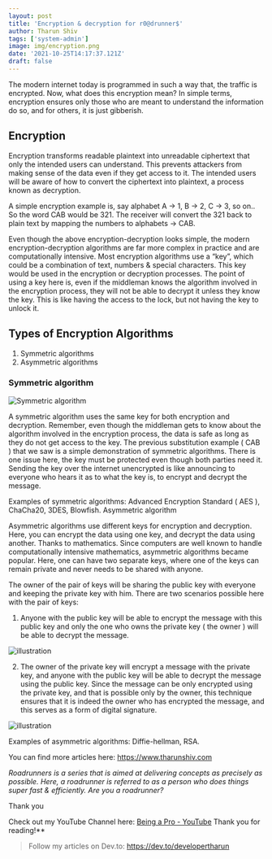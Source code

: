 ```yaml
---
layout: post
title: 'Encryption & decryption for r0@drunner$'
author: Tharun Shiv
tags: ['system-admin']
image: img/encryption.png
date: '2021-10-25T14:17:37.121Z'
draft: false
---
```


The modern internet today is programmed in such a way that, the traffic is encrypted. Now, what does this encryption mean? In simple terms, encryption ensures only those who are meant to understand the information do so, and for others, it is just gibberish.

## Encryption

Encryption transforms readable plaintext into unreadable ciphertext that only the intended users can understand. This prevents attackers from making sense of the data even if they get access to it. The intended users will be aware of how to convert the ciphertext into plaintext, a process known as decryption.

A simple encryption example is, say alphabet A -> 1, B -> 2, C -> 3, so on.. So the word CAB would be 321. The receiver will convert the 321 back to plain text by mapping the numbers to alphabets -> CAB.

Even though the above encryption-decryption looks simple, the modern encryption-decryption algorithms are far more complex in practice and are computationally intensive. Most encryption algorithms use a “key”, which could be a combination of text, numbers & special characters. This key would be used in the encryption or decryption processes. The point of using a key here is, even if the middleman knows the algorithm involved in the encryption process, they will not be able to decrypt it unless they know the key. This is like having the access to the lock, but not having the key to unlock it.

## Types of Encryption Algorithms

1. Symmetric algorithms
2. Asymmetric algorithms

### Symmetric algorithm

![Symmetric algorithm](https://dev-to-uploads.s3.amazonaws.com/uploads/articles/8zmp1fviolnwijclpq9b.png)

A symmetric algorithm uses the same key for both encryption and decryption. Remember, even though the middleman gets to know about the algorithm involved in the encryption process, the data is safe as long as they do not get access to the key. The previous substitution example ( CAB ) that we saw is a simple demonstration of symmetric algorithms. There is one issue here, the key must be protected even though both parties need it. Sending the key over the internet unencrypted is like announcing to everyone who hears it as to what the key is, to encrypt and decrypt the message.

Examples of symmetric algorithms: Advanced Encryption Standard ( AES ), ChaCha20, 3DES, Blowfish.
Asymmetric algorithm

Asymmetric algorithms use different keys for encryption and decryption. Here, you can encrypt the data using one key, and decrypt the data using another. Thanks to mathematics. Since computers are well known to handle computationally intensive mathematics, asymmetric algorithms became popular. Here, one can have two separate keys, where one of the keys can remain private and never needs to be shared with anyone.

The owner of the pair of keys will be sharing the public key with everyone and keeping the private key with him. There are two scenarios possible here with the pair of keys:

1. Anyone with the public key will be able to encrypt the message with this public key and only the one who owns the private key ( the owner ) will be able to decrypt the message.

![illustration](https://dev-to-uploads.s3.amazonaws.com/uploads/articles/201nk51wuqqmzbrsr83l.png)

2. The owner of the private key will encrypt a message with the private key, and anyone with the public key will be able to decrypt the message using the public key. Since the message can be only encrypted using the private key, and that is possible only by the owner, this technique ensures that it is indeed the owner who has encrypted the message, and this serves as a form of digital signature.

![illustration](https://dev-to-uploads.s3.amazonaws.com/uploads/articles/wyartw2412o50bi0u3rn.png)

Examples of asymmetric algorithms: Diffie-hellman, RSA.

You can find more articles here: https://www.tharunshiv.com

_Roadrunners is a series that is aimed at delivering concepts as precisely as possible. Here, a roadrunner is referred to as a person who does things super fast & efficiently. Are you a roadrunner?_

Thank you

Check out my YouTube Channel here: <a href="https://www.youtube.com/c/developerTharun">Being a Pro - YouTube</a> Thank you for reading!\*\*

> Follow my articles on Dev.to: https://dev.to/developertharun
